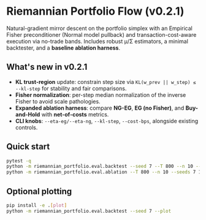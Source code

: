 
# Riemannian Portfolio Flow (v0.2.1)

Natural-gradient mirror descent on the portfolio simplex with an Empirical Fisher preconditioner (Normal model pullback) and transaction-cost-aware execution via no-trade bands. Includes robust μ/Σ estimators, a minimal backtester, and a **baseline ablation harness**.

## What's new in v0.2.1
- **KL trust-region** update: constrain step size via `KL(w_prev || w_step) ≤ --kl-step` for stability and fair comparisons.
- **Fisher normalization**: per-step median normalization of the inverse Fisher to avoid scale pathologies.
- **Expanded ablation harness**: compare **NG-EG**, **EG (no Fisher)**, and **Buy-and-Hold** with **net-of-costs** metrics.
- **CLI knobs**: `--eta-eg/--eta-ng`, `--kl-step`, `--cost-bps`, alongside existing controls.

## Quick start
```bash
pytest -q
python -m riemannian_portfolio.eval.backtest --seed 7 --T 800 --n 10 --eta 0.5 --delta-in 1e-4 --delta-out 5e-4 --kl-step 2e-4
python -m riemannian_portfolio.eval.ablation --T 800 --n 10 --seeds 7 11 13 17 19 --cost-bps 10 --kl-step 2e-4 --eta-eg 0.4 --eta-ng 0.4
```

## Optional plotting
```bash
pip install -e .[plot]
python -m riemannian_portfolio.eval.backtest --seed 7 --plot
```
